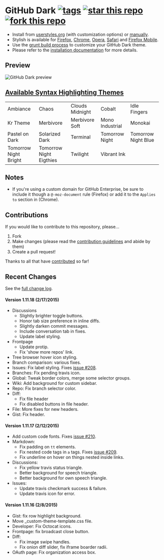 # GitHub Dark [![tags](https://img.shields.io/github/tag/StylishThemes/GitHub-Dark.svg?style=flat)](https://github.com/StylishThemes/GitHub-Dark/tags) [![star this repo](http://github-svg-buttons.herokuapp.com/star.svg?user=StylishThemes&repo=GitHub-Dark&style=flat&background=1081C1)](http://github.com/StylishThemes/GitHub-Dark) [![fork this repo](http://github-svg-buttons.herokuapp.com/fork.svg?user=StylishThemes&repo=GitHub-Dark&style=flat&background=1081C1)](http://github.com/StylishThemes/GitHub-Dark/fork)

- Install from [userstyles.org](http://userstyles.org/styles/37035) (with customization options) or [manually](https://raw.githubusercontent.com/StylishThemes/GitHub-Dark/master/github-dark.css).
- Stylish is available for [Firefox](https://addons.mozilla.org/en-US/firefox/addon/2108/), [Chrome](https://chrome.google.com/extensions/detail/fjnbnpbmkenffdnngjfgmeleoegfcffe), [Opera](https://addons.opera.com/en/extensions/details/stylish/), [Safari](http://sobolev.us/stylish/) and [Firefox Mobile](https://addons.mozilla.org/en-US/firefox/addon/2108/).
- Use the [grunt build process](https://github.com/StylishThemes/GitHub-Dark/wiki/Build) to customize your GitHub Dark theme.
- Please refer to the [installation documentation](https://github.com/StylishThemes/GitHub-Dark/wiki/Install) for more details.

## Preview
![GitHub Dark preview](http://i.imgur.com/9ChgiR6.png)

## [Available Syntax Highlighting Themes](http://stylishthemes.github.io/GitHub-Dark/)

|   |   |   |   |   |
| --- | --- | --- | --- | --- |
| Ambiance | Chaos | Clouds Midnight | Cobalt | Idle Fingers |
| Kr Theme | Merbivore | Merbivore Soft | Mono Industrial | Monokai |
| Pastel on Dark | Solarized Dark | Terminal | Tomorrow Night | Tomorrow Night Blue |
| Tomorrow Night Bright | Tomorrow Night Eigthies | Twilight | Vibrant Ink | |

## Notes

* If you're using a custom domain for GitHub Enterprise, be sure to include it though a `@-moz-document` rule (Firefox) or add it to the `Applies to` section in (Chrome).

## Contributions

If you would like to contribute to this repository, please...

1. Fork
2. Make changes (please read the [contribution guidelines](https://github.com/StylishThemes/GitHub-Dark/blob/master/CONTRIBUTING.md) and abide by them)
3. Create a pull request!

Thanks to all that have [contributed](https://github.com/StylishThemes/GitHub-Dark/graphs/contributors) so far!

## Recent Changes

See the [full change log](https://github.com/StylishThemes/GitHub-Dark/wiki).

#### Version 1.11.18 (2/17/2015)

* Discussions
  * Slightly brighter toggle buttons.
  * Honor tab size preference in inline diffs.
  * Slightly darken commit messages.
  * Include conversation tab in fixes.
  * Update label styling.
* Frontpage
  * Update protip.
  * Fix 'show more repos' link.
* Tree browser hover icon styling.
* Branch comparison: various fixes.
* Issues: Fix label styling. Fixes [issue #208](https://github.com/StylishThemes/GitHub-Dark/issues/208).
* Branches: Fix pending travis icon.
* Global: Tweak border colors, merge some selector groups.
* Wiki: Add background for custom sidebar.
* Repo: Fix branch selector color.
* Diff:
  * Fix file header
  * Fix disabled buttons in file header.
* File: More fixes for new headers.
* Gist: Fix header.

#### Version 1.11.17 (2/12/2015)

* Add custom code fonts. Fixes [issue #210](https://github.com/StylishThemes/GitHub-Dark/issues/210).
* Markdown:
  * Fix padding on `tt` elements.
  * Fix nested code tags in `a` tags. Fixes [issue #209](https://github.com/StylishThemes/GitHub-Dark/issues/209).
  * Fix underline on hover on things nested inside links.
* Discussions:
  * Fix yellow travis status triangle.
  * Better background for speech triangle.
  * Better background for own speech triangle.
* Issues:
  * Update travis checkmark success & failure.
  * Update travis icon for error.

#### Version 1.11.16 (2/8/2015)

* Gist: fix row highlight background.
* Move _custom-theme-template.css file.
* Developer: Fix Octocat icons.
* Frontpage: fix broadcast close button.
* Diff:
  * Fix image swipe handles.
  * Fix onion diff slider, fix iframe boarder radii.
* OAuth page: Fix organization access box.
